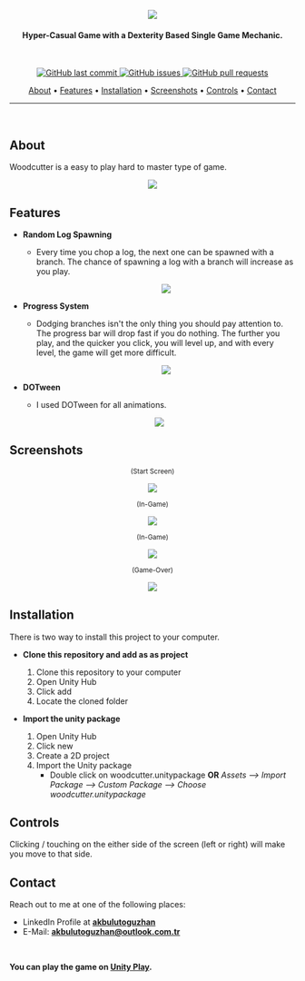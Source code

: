 <h1 align="center">
  <br>
    <img src="https://i.ibb.co/KDkPzfB/logo.png">
</h1>
<h4 align="center">Hyper-Casual Game with a Dexterity Based Single Game Mechanic.</h4>

<br/>

<p align="center">
    <a href="https://github.com/akbulutoguzhan/woodcutter/commits/main">
    <img src="https://img.shields.io/github/last-commit/akbulutoguzhan/woodcutter?style=flat-square&logo=github&logoColor=white"
         alt="GitHub last commit">
    <a href="https://github.com/akbulutoguzhan/woodcutter/issues">
    <img src="https://img.shields.io/github/issues-raw/akbulutoguzhan/woodcutter?style=flat-square&logo=github&logoColor=white"
         alt="GitHub issues">
    <a href="https://github.com/akbulutoguzhan/woodcutter/pulls">
    <img src="https://img.shields.io/github/issues-pr-raw/akbulutoguzhan/woodcutter?style=flat-square&logo=github&logoColor=white"
         alt="GitHub pull requests">
</p>
<p align="center">
  <a href="#about">About</a> •
  <a href="#features">Features</a> •
  <a href="#installation">Installation</a> •
  <a href="#screenshots">Screenshots</a> •
  <a href="#controls">Controls</a> •
  <a href="#contact">Contact</a>
</p>

---
      
<br/>
      
## About

Woodcutter is a easy to play hard to master type of game. 

<p align="center">
  <img src="./misc/Thumbnail.gif">
</p>
      

## Features

* **Random Log Spawning**

  * Every time you chop a log, the next one can be spawned with a branch. The chance of spawning a log with a branch will increase as you play.

    <p align="center">
      <img src="https://media3.giphy.com/media/Ec8DNii03tKmXv02Ze/giphy.gif?cid=790b76116ca5b084e4ac3e3dab7ac2b02bc29a737fc7e673&rid=giphy.gif&ct=g">
    </p>

* **Progress System**

  * Dodging branches isn't the only thing you should pay attention to. The progress bar will drop fast if you do nothing. The further you play, and the quicker you click, you will level up, and with every level, the game will get more difficult.

    <p align="center">
      <img src="./misc/Progress.gif">
    </p>

* **DOTween**

  * I used DOTween for all animations.

  <p align="center">
    <img src="https://media2.giphy.com/media/9Q00KuOUBycHySTCEr/giphy.gif?cid=790b76114b908675f731e6d7da8f5cbd1e636e73687c8f42&rid=giphy.gif&ct=g">
  </p>

## Screenshots

<p align="center">
  <sub>(Start Screen)</sub>
</p>
<p align="center">
  <img src="https://i.ibb.co/ykPpN46/1.png">
</p>
<p align="center">
  <sub>(In-Game)</sub>
</p>
<p align="center">
  <img src="https://i.ibb.co/qrwYzc8/2.png">
</p>
<p align="center">
  <sub>(In-Game)</sub>
</p>
<p align="center">
  <img src="https://i.ibb.co/qCGZXpz/3.png">
</p>
<p align="center">
  <sub>(Game-Over)</sub>
</p>
<p align="center">
  <img src="https://i.ibb.co/mBNW5wX/4.png">
</p>

## Installation

There is two way to install this project to your computer.

* **Clone this repository and add as as project**
  
  1. Clone this repository to your computer
  2. Open Unity Hub
  3. Click add
  4. Locate the cloned folder
* **Import the unity package**
  
  1. Open Unity Hub
  2. Click new
  3. Create a 2D project
  4. Import the Unity package
     * Double click on woodcutter.unitypackage **OR** *Assets --> Import Package --> Custom Package --> Choose woodcutter.unitypackage*

## Controls

Clicking / touching on the either side of the screen (left or right) will make you move to that side.

## Contact

Reach out to me at one of the following places:

- LinkedIn Profile at **[akbulutoguzhan](https://www.linkedin.com/in/akbulutoguzhan/)**
- E-Mail: **akbulutoguzhan@outlook.com.tr**

<br/>

**You can play the game on [Unity Play](https://play.unity.com/mg/other/webgl-builds-87512).**

